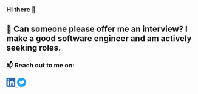 ### Hi there 👋 
##  🔭 Can someone please offer me an interview? I make a good software engineer and am actively seeking roles.


### 📫 Reach out to me on: 

<a href="https://www.linkedin.com/in/charitreddy/" rel="nofollow"> <img src="https://github.com/CharitReddy/CharitReddy/blob/master/linkedin-badge.png" width="24px" height="24px" style="max:width:100%;"></img>  </a>
<a href="https://twitter.com/ReddyCharit" rel="nofollow"> <img src="https://github.com/CharitReddy/CharitReddy/blob/master/twitter-badge.svg" width="24px" height="24px" style="max:width:100%;"></img>  </a>

<!--
**CharitReddy/CharitReddy** is a ✨ _special_ ✨ repository because its `README.md` (this file) appears on your GitHub profile.

Here are some ideas to get you started:

- 🔭 I’m currently working on ...
- 🌱 I’m currently learning ...
- 👯 I’m looking to collaborate on ...
- 🤔 I’m looking for help with ...
- 💬 Ask me about ...
- 📫 How to reach me: ...
- 😄 Pronouns: ...
- ⚡ Fun fact: ...
-->
